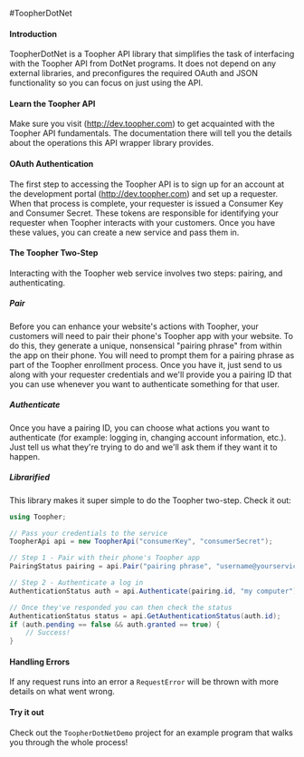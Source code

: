 #ToopherDotNet

#### Introduction
ToopherDotNet is a Toopher API library that simplifies the task of interfacing with the Toopher API from DotNet programs.  It does not depend on any external libraries, and preconfigures the required OAuth and JSON functionality so you can focus on just using the API.

#### Learn the Toopher API
Make sure you visit (http://dev.toopher.com) to get acquainted with the Toopher API fundamentals.  The documentation there will tell you the details about the operations this API wrapper library provides.

#### OAuth Authentication

The first step to accessing the Toopher API is to sign up for an account at the development portal (http://dev.toopher.com) and set up a requester. When that process is complete, your requester is issued a Consumer Key and Consumer Secret. These tokens are responsible for identifying your requester when Toopher interacts with your customers. Once you have these values, you can create a new service and pass them in.

#### The Toopher Two-Step
Interacting with the Toopher web service involves two steps: pairing, and authenticating.

##### Pair
Before you can enhance your website's actions with Toopher, your customers will need to pair their phone's Toopher app with your website.  To do this, they generate a unique, nonsensical "pairing phrase" from within the app on their phone.  You will need to prompt them for a pairing phrase as part of the Toopher enrollment process.  Once you have it, just send to us along with your requester credentials and we'll provide you a pairing ID that you can use whenever you want to authenticate something for that user.

##### Authenticate
Once you have a pairing ID, you can choose what actions you want to authenticate (for example: logging in, changing account information, etc.).  Just tell us what they're trying to do and we'll ask them if they want it to happen.

##### Librarified
This library makes it super simple to do the Toopher two-step.  Check it out:

```csharp
using Toopher;

// Pass your credentials to the service
ToopherApi api = new ToopherApi("consumerKey", "consumerSecret");

// Step 1 - Pair with their phone's Toopher app
PairingStatus pairing = api.Pair("pairing phrase", "username@yourservice.com");

// Step 2 - Authenticate a log in
AuthenticationStatus auth = api.Authenticate(pairing.id, "my computer");

// Once they've responded you can then check the status
AuthenticationStatus status = api.GetAuthenticationStatus(auth.id);
if (auth.pending == false && auth.granted == true) {
    // Success!
}
```

#### Handling Errors

If any request runs into an error a `RequestError` will be thrown with more details on what went wrong.

#### Try it out
Check out the `ToopherDotNetDemo` project for an example program that walks you through the whole process!
